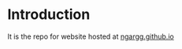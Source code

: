 # Introduction

It is the repo for website hosted at <a href="ngargg.github.io">ngargg.github.io</a>

